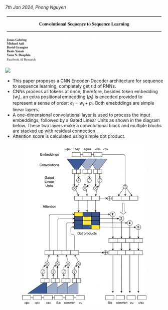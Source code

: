 *7th Jan 2024, Phong Nguyen*

<div>
<p align="center">
  <img src="figure1.png" style="width:800px"/>
</p>

<a href='https://arxiv.org/abs/1705.03122'><img src='https://img.shields.io/badge/dynamic/json?url=https://api.semanticscholar.org/graph/v1/paper/43428880d75b3a14257c3ee9bda054e61eb869c0?fields=citationCount&query=citationCount&label=ICML%202017&prefix=citation%20'/></a>

</div>

- This paper proposes a CNN Encoder-Decoder architecture for sequence to sequence learning, completely get rid of RNNs.
- CNNs process all tokens at once; therefore, besides token embedding ($w_i$), an extra positional embedding ($p_i$) is encoded provided to represent a sense of order: $e_i=w_i+p_i$. Both emebddings are simple linear layers.
- A one-dimensional convolutional layer is used to process the input embeddings, followed by a Gated Linear Units as shown in the diagram below. These two layers make a convolutional block and multiple blocks are stacked up with residual connection.
- Attention score is calculated using simple dot product.

<p align="center">
  <img src="figure2.png" style="width:400px"/>
</p>